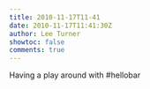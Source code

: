 ```yaml
---
title: 2010-11-17T11-41
date: 2010-11-17T11:41:30Z
author: Lee Turner
showtoc: false
comments: true
---
```


Having a play around with #hellobar

